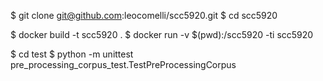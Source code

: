 $ git clone git@github.com:leocomelli/scc5920.git
$ cd scc5920

$ docker build -t scc5920 .
$ docker run -v $(pwd):/scc5920 -ti scc5920

$ cd  test
$ python -m unittest pre_processing_corpus_test.TestPreProcessingCorpus
